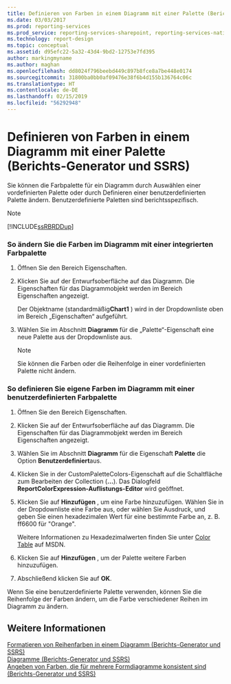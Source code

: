 ```yaml
---
title: Definieren von Farben in einem Diagramm mit einer Palette (Berichts-Generator und SSRS) | Microsoft-Dokumentation
ms.date: 03/03/2017
ms.prod: reporting-services
ms.prod_service: reporting-services-sharepoint, reporting-services-native
ms.technology: report-design
ms.topic: conceptual
ms.assetid: d95efc22-5a32-43d4-9bd2-12753e7fd395
author: markingmyname
ms.author: maghan
ms.openlocfilehash: dd8024f796beebd449c897b8fce8a7be448e0174
ms.sourcegitcommit: 31800ba0bb0af09476e38f6b4d155b136764c06c
ms.translationtype: HT
ms.contentlocale: de-DE
ms.lasthandoff: 02/15/2019
ms.locfileid: "56292948"
---
```

# <a name="define-colors-on-a-chart-using-a-palette-report-builder-and-ssrs"></a>Definieren von Farben in einem Diagramm mit einer Palette (Berichts-Generator und SSRS)
  Sie können die Farbpalette für ein Diagramm durch Auswählen einer vordefinierten Palette oder durch Definieren einer benutzerdefinierten Palette ändern. Benutzerdefinierte Paletten sind berichtsspezifisch.  
  
> [!NOTE]  
>  [!INCLUDE[ssRBRDDup](../../includes/ssrbrddup-md.md)]  
  
### <a name="to-change-the-colors-on-the-chart-using-a-built-in-color-palette"></a>So ändern Sie die Farben im Diagramm mit einer integrierten Farbpalette  
  
1.  Öffnen Sie den Bereich Eigenschaften.  
  
2.  Klicken Sie auf der Entwurfsoberfläche auf das Diagramm. Die Eigenschaften für das Diagrammobjekt werden im Bereich Eigenschaften angezeigt.  
  
     Der Objektname (standardmäßig**Chart1** ) wird in der Dropdownliste oben im Bereich „Eigenschaften“ aufgeführt.  
  
3.  Wählen Sie im Abschnitt **Diagramm** für die „Palette“-Eigenschaft eine neue Palette aus der Dropdownliste aus.  
  
    > [!NOTE]  
    >  Sie können die Farben oder die Reihenfolge in einer vordefinierten Palette nicht ändern.  
  
### <a name="to-define-your-own-colors-on-the-chart-using-a-custom-color-palette"></a>So definieren Sie eigene Farben im Diagramm mit einer benutzerdefinierten Farbpalette  
  
1.  Öffnen Sie den Bereich Eigenschaften.  
  
2.  Klicken Sie auf der Entwurfsoberfläche auf das Diagramm. Die Eigenschaften für das Diagrammobjekt werden im Bereich Eigenschaften angezeigt.  
  
3.  Wählen Sie im Abschnitt **Diagramm** für die Eigenschaft **Palette** die Option **Benutzerdefiniert**aus.  
  
4.  Klicken Sie in der CustomPaletteColors-Eigenschaft auf die Schaltfläche zum Bearbeiten der Collection (**…**). Das Dialogfeld **ReportColorExpression-Auflistungs-Editor** wird geöffnet.  
  
5.  Klicken Sie auf **Hinzufügen** , um eine Farbe hinzuzufügen. Wählen Sie in der Dropdownliste eine Farbe aus, oder wählen Sie Ausdruck, und geben Sie einen hexadezimalen Wert für eine bestimmte Farbe an, z. B. ff6600 für "Orange".  
  
     Weitere Informationen zu Hexadezimalwerten finden Sie unter [Color Table](https://go.microsoft.com/fwlink/?linkid=9258) auf MSDN.  
  
6.  Klicken Sie auf **Hinzufügen** , um der Palette weitere Farben hinzuzufügen.  
  
7.  Abschließend klicken Sie auf **OK**.  
  
 Wenn Sie eine benutzerdefinierte Palette verwenden, können Sie die Reihenfolge der Farben ändern, um die Farbe verschiedener Reihen im Diagramm zu ändern.  
  
## <a name="see-also"></a>Weitere Informationen  
 [Formatieren von Reihenfarben in einem Diagramm &#40;Berichts-Generator und SSRS&#41;](../../reporting-services/report-design/formatting-series-colors-on-a-chart-report-builder-and-ssrs.md)   
 [Diagramme &#40;Berichts-Generator und SSRS&#41;](../../reporting-services/report-design/charts-report-builder-and-ssrs.md)   
 [Angeben von Farben, die für mehrere Formdiagramme konsistent sind &#40;Berichts-Generator und SSRS&#41;](../../reporting-services/report-design/specify-consistent-colors-across-multiple-shape-charts-report-builder-and-ssrs.md)  
  
  
